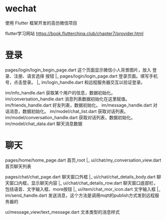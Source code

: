 # wechat
使用 Flutter 框架开发的高仿微信项目

flutter学习网站 https://book.flutterchina.club/chapter7/provider.html

# 登录
pages/login/login_begin_page.dart 这个页面显示微信小人背景图片，放入 登录、注册、语言选择 按钮
    |_ pages/login/login_page.dart 登录页面。填写手机号，点击登录。
      |_ im/login_handle.dart 和远程服务器交互以验证登录。

im/info_handle.dart 获取某个用户的信息，数据初始化。
im/conversation_handle.dart 消息列表数据初始化在这里赋值。
im/friends_handle.dart 好友列表，数据初始化。
im/message_handle.dart 对话消息，数据初始化。
im/model/chat_list.dart 获取对话列表。
im/model/conversation_handle.dart 获取对话列表，数据初始化。
im/model/chat_data.dart 聊天消息数据


# 聊天
pages/home/home_page.dart 首页,root
    |_ ui/chat/my_conversation_view.dart 首页聊天列表


pages/chat/chat_page.dart 聊天窗口外框
    |_ ui/chat/chat_details_body.dart 聊天窗口内框，显示聊天内容
    |_ ui/chat/chat_details_row.dart  聊天窗口底部栏，包括语音、文字输入框、more按钮
        |_ ui/item/chat_mor_icon.dart 文字输入框
          |_ im/send_handle.dart 发送消息，这个方法是调用mqtt的publish方式发到远程服务器的

ui/message_view/text_message.dart 文本类型的消息样式